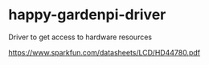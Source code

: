 # happy-gardenpi-driver
Driver to get access to hardware resources

https://www.sparkfun.com/datasheets/LCD/HD44780.pdf
